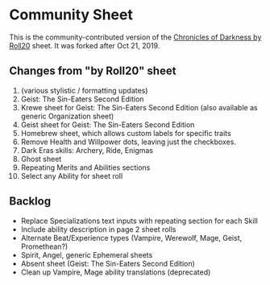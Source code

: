 # Community Sheet

This is the community-contributed version of the [Chronicles of Darkness by Roll20](https://github.com/Roll20/roll20-character-sheets/tree/master/Chronicles%20of%20Darkness%20by%20Roll20) sheet. It was forked after Oct 21, 2019.

## Changes from "by Roll20" sheet
1. (various stylistic / formatting updates)
2. Geist: The Sin-Eaters Second Edition
3. Krewe sheet for Geist: The Sin-Eaters Second Edition (also available as generic Organization sheet)
4. Geist sheet for Geist: The Sin-Eaters Second Edition
5. Homebrew sheet, which allows custom labels for specific traits
6. Remove Health and Willpower dots, leaving just the checkboxes.
7. Dark Eras skills: Archery, Ride, Enigmas
8. Ghost sheet
9. Repeating Merits and Abilities sections
10. Select any Ability for sheet roll

## Backlog
* Replace Specializations text inputs with repeating section for each Skill
* Include ability description in page 2 sheet rolls
* Alternate Beat/Experience types (Vampire, Werewolf, Mage, Geist, Promethean?)
* Spirit, Angel, generic Ephemeral sheets
* Absent sheet (Geist: The Sin-Eaters Second Edition)
* Clean up Vampire, Mage ability translations (deprecated)

